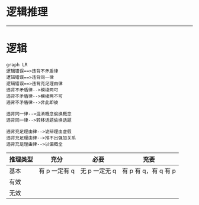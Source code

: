 # 逻辑推理

---

# 逻辑

```mermaid
graph LR
逻辑错误==>违背不矛盾律
逻辑错误==>违背同一律
逻辑错误==>违背充足理由律
违背不矛盾律-->模棱两可
违背不矛盾律-->模棱两不可
违背不矛盾律-->非此即彼

违背同一律-->混淆概念偷换概念
违背同一律-->转移话题偷换话题

违背充足理由律-->诡辩理由虚假
违背充足理由律-->推不出强加关系
违背充足理由律-->以偏概全
```

| 推理类型 | 充分     | 必要     | 充要        |
| ---- | ------ | ------ | --------- |
| 基本   | 有 p 一定有 q | 无 p 一定无 q | 有 p 有 q，有 q 有 p |
| 有效   |        |        |           |
| 无效   |        |        |           |
